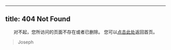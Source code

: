 
---
title: 404 Not Found
---

<center>
对不起，您所访问的页面不存在或者已删除。
您可以<a href="https://blog.joseph.cn>">点击此处</a>返回首页。
</center>

<blockquote class="blockquote-center">
    Joseph
</blockquote>